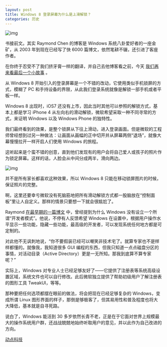 ```yaml
---
layout: post
title: Windows 8 登录屏幕为什么是上滑解锁？
categories: 历史
---
```

![img](http://ww1.sinaimg.cn/large/4b91f9d5gy1funbq7o84jj20pf0ex4gk.jpg)

书接前文。其实 Raymond Chen 的博客是 Windows 系统八卦爱好者的一座金矿，从 2003 年到现在已经写了快 6000 篇博文，依然笔耕不辍，还引进了客座作者。

在你终于忍受不了我们挤牙膏一样的翻译，并自己去他博客看之前，今天 [我们再来看最后一个小故事](https://blogs.msdn.microsoft.com/oldnewthing/20160712-00/) 。

从 Windows 8 开始引入的登录屏幕是一个不错的改动，它使用类似手机锁屏的方式，模糊了 PC 和手持设备的界限，从此我们登录系统就像是解锁一部手机或者平板一样。

Windows 8 出现时，iOS7 还没有上市，因此当时其他可以参照的解锁方式，基本上都是学习 iPhone 4 从左向右的滑动解锁，微软希望采取一种不同寻常的方式，来证明 Windows 以及 Windows Phone 的独特性。

我们最终看到的效果，是整个锁屏从下往上滑动，进入登录画面。但是微软的工程师曾经想到过另一种做法：让画面从画幅的正中切开并从屏幕两侧“退场”，就像大幕慢慢拉开一样开启人们使用 Windows 的旅程。

这听起来是个蛮不错的创意，直到他们发现有的用户会将自己爱人或孩子的照片作为锁定屏幕。这样的话，人脸会从中间分成两半，滑向两边。

![img](http://ww1.sinaimg.cn/large/4b91f9d5gy1funbpv2es7j20lc09hgpp.jpg)

并不是所有家长都喜欢这种效果，所以 Windows 8 只能在移动锁屏图片的时候，保证照片的完整。

啊，这里还要幸亏微软没有死脑筋地把所有滑动解锁方式都一股脑放在“控制面板”里让人自定义。那样的情景只要想一下就会很尴尬了。

Raymond [在最早期的一篇博文](https://blogs.msdn.microsoft.com/oldnewthing/20030728-00/) 中，曾经提到为什么 Windows 没有设立一个所谓“开发者模式”。他说，不停有人反馈希望 Windows 在设置中，根据用户操作水平显示一些功能，隐藏一些功能，最高级的开发者，可以发现系统任何地方都是可定制的。

对此他不无讽刺地说，“你不要假装已经可以嘲笑非技术宅了。就算专家也不是样样都懂的。就像我，我知道很多 GUI 编程的东西，但我只知道一点点磁盘分区的事情，对活动目录（Active Directory）更是一无所知。那我到底算不算专家呢？”

实际上，Windows 对专业人士已经足够友好了——它提供了注册表等系统高级设置区域，系统文件也可以自行修改。此后微软独立提供了帮助初级用户了解注册表的图形工具 TweakUI，等等。

那种要把任何选项都摆在眼前的做法，将会把现在已经足够复杂的 Windows，变成所谓 Linux 图形界面的样子，那倒是够极客了，但其易用性和普及程度也将大大降低，基本就是自寻死路。

说白了，Windows 能活到 30 多岁依然长青不老，正是在于它面对世界上规模最大的操作系统用户群，还战战兢兢地始终听取用户的意见，并以此作为自己改进的方向。

[动点科技](https://cn.technode.com/post/2018-01-31/windows-8-lock-screen/)


